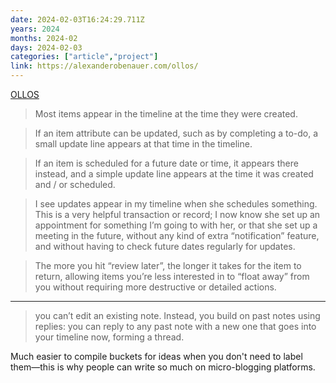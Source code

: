 ```yaml
---
date: 2024-02-03T16:24:29.711Z
years: 2024
months: 2024-02
days: 2024-02-03
categories: ["article","project"]
link: https://alexanderobenauer.com/ollos/
---
```

[OLLOS](https://alexanderobenauer.com/ollos/)

> Most items appear in the timeline at the time they were created.

> If an item attribute can be updated, such as by completing a to-do, a small update line appears at that time in the timeline.

> If an item is scheduled for a future date or time, it appears there instead, and a simple update line appears at the time it was created and / or scheduled.

> I see updates appear in my timeline when she schedules something. This is a very helpful transaction or record; I now know she set up an appointment for something I’m going to with her, or that she set up a meeting in the future, without any kind of extra “notification” feature, and without having to check future dates regularly for updates.

> The more you hit “review later”, the longer it takes for the item to return, allowing items you’re less interested in to “float away” from you without requiring more destructive or detailed actions.

---

> you can’t edit an existing note. Instead, you build on past notes using replies: you can reply to any past note with a new one that goes into your timeline now, forming a thread.

Much easier to compile buckets for ideas when you don't need to label them—this is why people can write so much on micro-blogging platforms.
